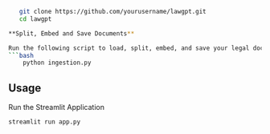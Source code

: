 ```bash
   git clone https://github.com/yourusername/lawgpt.git
   cd lawgpt

**Split, Embed and Save Documents**

Run the following script to load, split, embed, and save your legal documents:
```bash
    python ingestion.py
```

## Usage
Run the Streamlit Application

```bash
streamlit run app.py
```


